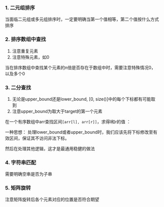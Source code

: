 ### 1. 二元组排序
当面临二元组或多元组排序时，一定要明确当第一个值相等，第二个值按什么方式排序

### 2. 排序数组中查找
1. 注意重复元素
2. 注意特殊元素，如0

当在排序数组中查找某个元素的n倍是否存在于数组中时，需要注意特殊情况0，以及多个0

### 3. 二分查找
1. 无论是upper_bound还是lower_bound, [0, size()]中的每个下标都有可能取到
2. 注意upper_bound为取大于target的第一个元素

在一个有序数组中arr查找区间`[arr[l], arr[r]]`，求得l和r的值 ：

一种思想：
处理lower_bound或者upper_bound时，我们应该先将下标修改至有效区间，保证其不访问非法下标。

然后在处理其他逻辑，这才是最通用稳健的做法

### 4. 字符串匹配
需要明确空串是否为子串


### 5. 矩阵旋转
注意矩阵旋转后各个元素对应的位置是否符合期望
